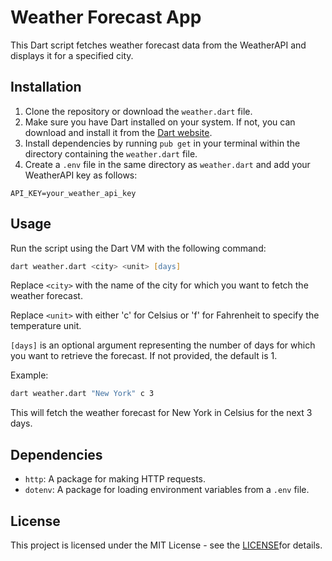 # Weather Forecast App

This Dart script fetches weather forecast data from the WeatherAPI and displays it for a specified city.

## Installation

1. Clone the repository or download the `weather.dart` file.
2. Make sure you have Dart installed on your system. If not, you can download and install it from the [Dart website](https://dart.dev/get-dart).
3. Install dependencies by running `pub get` in your terminal within the directory containing the `weather.dart` file.
4. Create a `.env` file in the same directory as `weather.dart` and add your WeatherAPI key as follows:
```
API_KEY=your_weather_api_key
```
## Usage

Run the script using the Dart VM with the following command:
```zsh
dart weather.dart <city> <unit> [days]
```
Replace `<city>` with the name of the city for which you want to fetch the weather forecast.

Replace `<unit>` with either 'c' for Celsius or 'f' for Fahrenheit to specify the temperature unit.

`[days]` is an optional argument representing the number of days for which you want to retrieve the forecast. If not provided, the default is 1.

Example:

```zsh
dart weather.dart "New York" c 3
```

This will fetch the weather forecast for New York in Celsius for the next 3 days.

## Dependencies

- `http`: A package for making HTTP requests.
- `dotenv`: A package for loading environment variables from a `.env` file.

## License

This project is licensed under the MIT License - see the [LICENSE](https://github.com/furthestgoose/Weather-CLI-App/blob/main/LICENSE)for details.
